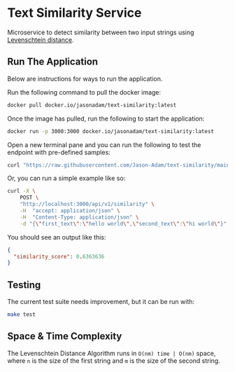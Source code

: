 # Text Similarity Service  
Microservice to detect similarity between two input strings using [Levenschtein distance](https://en.wikipedia.org/wiki/Levenshtein_distance).  

## Run The Application  
Below are instructions for ways to run the application.  

Run the following command to pull the docker image:  

```bash  
docker pull docker.io/jasonadam/text-similarity:latest
```

Once the image has pulled, run the following to start the application:

```bash  
docker run -p 3000:3000 docker.io/jasonadam/text-similarity:latest
```  

Open a new terminal pane and you can run the following to test the endpoint with pre-defined samples:  

```bash  
curl "https://raw.githubusercontent.com/Jason-Adam/text-similarity/main/run_samples.sh" | sh
```  

Or, you can run a simple example like so:  

```bash  
curl -X \
    POST \
    "http://localhost:3000/api/v1/similarity" \
    -H  "accept: application/json" \
    -H  "Content-Type: application/json" \
    -d "{\"first_text\":\"hello world\",\"second_text\":\"hi world\"}"
```  

You should see an output like this:  

```json  
{
  "similarity_score": 0.6363636
}
```

## Testing  
The current test suite needs improvement, but it can be run with:  

```bash  
make test
```  

## Space & Time Complexity  
The Levenschtein Distance Algorithm runs in `O(nm) time | O(nm)` space, where `n` is the size of the first string and `m` is the size of the second string.

